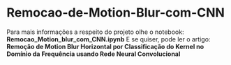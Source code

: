 # Remocao-de-Motion-Blur-com-CNN
Para mais informações a respeito do projeto olhe o notebook: **Remocao_Motion_blur_com_CNN.ipynb**
E se quiser, pode ler o artigo: **Remoção de Motion Blur Horizontal por Classificação do Kernel no Domínio da Frequência usando Rede Neural Convolucional**
